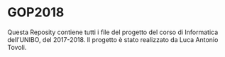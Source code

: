 # GOP2018

Questa Reposity contiene tutti i file del progetto del corso di Informatica dell’UNIBO, del 2017-2018.
Il progetto è stato realizzato da Luca Antonio Tovoli.
